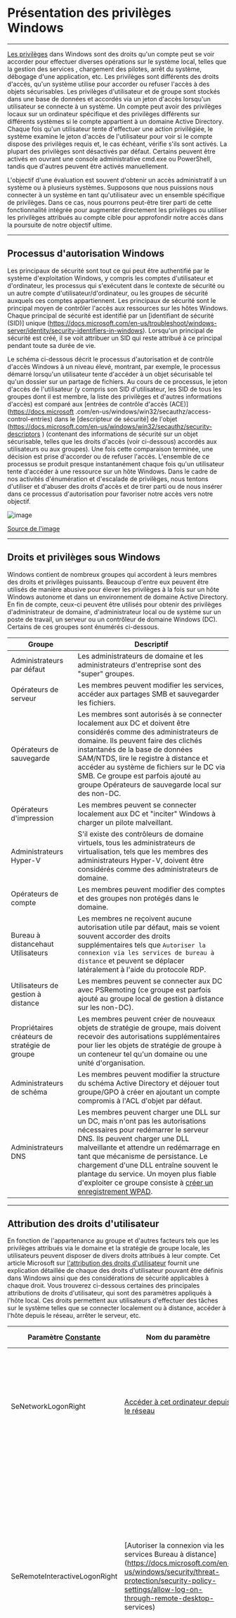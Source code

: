 Présentation des privilèges Windows
===========================

* * * * *

[Les privilèges](https://docs.microsoft.com/en-us/windows/win32/secauthz/privileges) dans Windows sont des droits qu'un compte peut se voir accorder pour effectuer diverses opérations sur le système local, telles que la gestion des services , chargement des pilotes, arrêt du système, débogage d'une application, etc. Les privilèges sont différents des droits d'accès, qu'un système utilise pour accorder ou refuser l'accès à des objets sécurisables. Les privilèges d'utilisateur et de groupe sont stockés dans une base de données et accordés via un jeton d'accès lorsqu'un utilisateur se connecte à un système. Un compte peut avoir des privilèges locaux sur un ordinateur spécifique et des privilèges différents sur différents systèmes si le compte appartient à un domaine Active Directory. Chaque fois qu'un utilisateur tente d'effectuer une action privilégiée, le système examine le jeton d'accès de l'utilisateur pour voir si le compte dispose des privilèges requis et, le cas échéant, vérifie s'ils sont activés. La plupart des privilèges sont désactivés par défaut. Certains peuvent être activés en ouvrant une console administrative cmd.exe ou PowerShell, tandis que d'autres peuvent être activés manuellement.

L'objectif d'une évaluation est souvent d'obtenir un accès administratif à un système ou à plusieurs systèmes. Supposons que nous puissions nous connecter à un système en tant qu'utilisateur avec un ensemble spécifique de privilèges. Dans ce cas, nous pourrons peut-être tirer parti de cette fonctionnalité intégrée pour augmenter directement les privilèges ou utiliser les privilèges attribués au compte cible pour approfondir notre accès dans la poursuite de notre objectif ultime.

* * * * *

Processus d'autorisation Windows
-----------------------------

Les principaux de sécurité sont tout ce qui peut être authentifié par le système d'exploitation Windows, y compris les comptes d'utilisateur et d'ordinateur, les processus qui s'exécutent dans le contexte de sécurité ou un autre compte d'utilisateur/d'ordinateur, ou les groupes de sécurité auxquels ces comptes appartiennent. Les principaux de sécurité sont le principal moyen de contrôler l'accès aux ressources sur les hôtes Windows. Chaque principal de sécurité est identifié par un [identifiant de sécurité (SID)] unique (https://docs.microsoft.com/en-us/troubleshoot/windows-server/identity/security-identifiers-in-windows). Lorsqu'un principal de sécurité est créé, il se voit attribuer un SID qui reste attribué à ce principal pendant toute sa durée de vie.

Le schéma ci-dessous décrit le processus d'autorisation et de contrôle d'accès Windows à un niveau élevé, montrant, par exemple, le processus démarré lorsqu'un utilisateur tente d'accéder à un objet sécurisable tel qu'un dossier sur un partage de fichiers. Au cours de ce processus, le jeton d'accès de l'utilisateur (y compris son SID d'utilisateur, les SID de tous les groupes dont il est membre, la liste des privilèges et d'autres informations d'accès) est comparé aux [entrées de contrôle d'accès (ACE)](https://docs.microsoft .com/en-us/windows/win32/secauthz/access-control-entries) dans le [descripteur de sécurité] de l'objet (https://docs.microsoft.com/en-us/windows/win32/secauthz/security-descriptors ) (contenant des informations de sécurité sur un objet sécurisable, telles que les droits d'accès (voir ci-dessous) accordés aux utilisateurs ou aux groupes). Une fois cette comparaison terminée, une décision est prise d'accorder ou de refuser l'accès. L'ensemble de ce processus se produit presque instantanément chaque fois qu'un utilisateur tente d'accéder à une ressource sur un hôte Windows. Dans le cadre de nos activités d'énumération et d'escalade de privilèges, nous tentons d'utiliser et d'abuser des droits d'accès et de tirer parti ou de nous insérer dans ce processus d'autorisation pour favoriser notre accès vers notre objectif.

![image](https://academy.hackthebox.com/storage/modules/67/auth_process.png)

[Source de l'image](https://docs.microsoft.com/en-us/windows/security/identity-protection/access-control/security-principals)

* * * * *

Droits et privilèges sous Windows
--------------------------------

Windows contient de nombreux groupes qui accordent à leurs membres des droits et privilèges puissants. Beaucoup d'entre eux peuvent être utilisés de manière abusive pour élever les privilèges à la fois sur un hôte Windows autonome et dans un environnement de domaine Active Directory. En fin de compte, ceux-ci peuvent être utilisés pour obtenir des privilèges d'administrateur de domaine, d'administrateur local ou de système sur un poste de travail, un serveur ou un contrôleur de domaine Windows (DC). Certains de ces groupes sont énumérés ci-dessous.

| Groupe | Descriptif |
| --- | --- |
| Administrateurs par défaut | Les administrateurs de domaine et les administrateurs d'entreprise sont des "super" groupes. |
| Opérateurs de serveur | Les membres peuvent modifier les services, accéder aux partages SMB et sauvegarder les fichiers. |
| Opérateurs de sauvegarde | Les membres sont autorisés à se connecter localement aux DC et doivent être considérés comme des administrateurs de domaine. Ils peuvent faire des clichés instantanés de la base de données SAM/NTDS, lire le registre à distance et accéder au système de fichiers sur le DC via SMB. Ce groupe est parfois ajouté au groupe Opérateurs de sauvegarde local sur des non-DC. |
| Opérateurs d'impression | Les membres peuvent se connecter localement aux DC et "inciter" Windows à charger un pilote malveillant. |
| Administrateurs Hyper-V | S'il existe des contrôleurs de domaine virtuels, tous les administrateurs de virtualisation, tels que les membres des administrateurs Hyper-V, doivent être considérés comme des administrateurs de domaine. |
| Opérateurs de compte | Les membres peuvent modifier des comptes et des groupes non protégés dans le domaine. |
| Bureau à distancehaut Utilisateurs | Les membres ne reçoivent aucune autorisation utile par défaut, mais se voient souvent accorder des droits supplémentaires tels que `Autoriser la connexion via les services de bureau à distance` et peuvent se déplacer latéralement à l'aide du protocole RDP. |
| Utilisateurs de gestion à distance | Les membres peuvent se connecter aux DC avec PSRemoting (ce groupe est parfois ajouté au groupe local de gestion à distance sur les non-DC). |
| Propriétaires créateurs de stratégie de groupe | Les membres peuvent créer de nouveaux objets de stratégie de groupe, mais doivent recevoir des autorisations supplémentaires pour lier les objets de stratégie de groupe à un conteneur tel qu'un domaine ou une unité d'organisation. |
| Administrateurs de schéma | Les membres peuvent modifier la structure du schéma Active Directory et déjouer tout groupe/GPO à créer en ajoutant un compte compromis à l'ACL d'objet par défaut. |
| Administrateurs DNS | Les membres peuvent charger une DLL sur un DC, mais n'ont pas les autorisations nécessaires pour redémarrer le serveur DNS. Ils peuvent charger une DLL malveillante et attendre un redémarrage en tant que mécanisme de persistance. Le chargement d'une DLL entraîne souvent le plantage du service. Un moyen plus fiable d'exploiter ce groupe consiste à [créer un enregistrement WPAD](https://cube0x0.github.io/Pocing-Beyond-DA/). |

* * * * *

Attribution des droits d'utilisateur
----------------------

En fonction de l'appartenance au groupe et d'autres facteurs tels que les privilèges attribués via le domaine et la stratégie de groupe locale, les utilisateurs peuvent disposer de divers droits attribués à leur compte. Cet article Microsoft sur [l'attribution des droits d'utilisateur](https://docs.microsoft.com/en-us/windows/security/threat-protection/security-policy-settings/user-rights-assignment) fournit une explication détaillée de chaque des droits d'utilisateur pouvant être définis dans Windows ainsi que des considérations de sécurité applicables à chaque droit. Vous trouverez ci-dessous certaines des principales attributions de droits d'utilisateur, qui sont des paramètres appliqués à l'hôte local. Ces droits permettent aux utilisateurs d'effectuer des tâches sur le système telles que se connecter localement ou à distance, accéder à l'hôte depuis le réseau, arrêter le serveur, etc.

| Paramètre [Constante](https://docs.microsoft.com/en-us/windows/win32/secauthz/privilege-constants) | Nom du paramètre | Affectation standard | Descriptif |
| --- | --- | --- | --- |
| SeNetworkLogonRight | [Accéder à cet ordinateur depuis le réseau](https://docs.microsoft.com/en-us/windows/security/threat-protection/security-policy-settings/access-this-computer-from-the-network) | Administrateurs, Utilisateurs Authentifiés | Détermine quels utilisateurs peuvent se connecter à l'appareil à partir du réseau. Ceci est requis par les protocoles réseau tels que SMB, NetBIOS, CIFS et COM+. |
| SeRemoteInteractiveLogonRight | [Autoriser la connexion via les services Bureau à distance] (https://docs.microsoft.com/en-us/windows/security/threat-protection/security-policy-settings/allow-log-on-through-remote-desktop- services) | Administrateurs, utilisateurs de bureau à distance | Ce paramètre de stratégie détermine quels utilisateurs ou groupes peuvent accéder à l'écran de connexion d'un appareil distant via une connexion aux services Bureau à distance. Un utilisateur peut établir une connexion aux services Bureau à distance à un serveur particulier mais ne peut pas se connecter à la console de ce même serveur. |
| SeBackupPrivilège | [Sauvegarder des fichiers et des répertoires](https://docs.microsoft.com/en-us/windows/security/threat-protection/security-policy-settings/back-up-files-and-directories) | Administrateurs | Ce droit d'utilisateur détermine quels utilisateurs peuvent contourner les autorisations de fichiers et de répertoires, de registre et d'autres objets persistants à des fins de sauvegarde du système. |
| SeSecurityPrivilege | [Gérer le journal d'audit et de sécurité](https://docs.microsoft.com/en-us/windows/security/threat-protection/security-policy-settings/manage-auditing-and-security-log) | Administrateurs | Ce paramètre de stratégie détermine quels utilisateurs peuvent spécifier des options d'audit d'accès aux objets pour des ressources individuelles telles que des fichiers, des objets Active Directory et des clés de registre. Ces objets spécifient leurs listes de contrôle d'accès système (SACL). Un utilisateur auquel ce droit d'utilisateur a été attribué peut également afficher et effacer le journal de sécurité dans l'Observateur d'événements. |
| SeTakeOwnershipPrivilege | [S'approprier des fichiers ou d'autres objets](https://docs.microsoft.com/en-us/windows/security/threat-protection/security-policy-settings/take-ownership-of-files-or-other- objets) | Administrateurs | Ce paramètre de stratégie détermine quels utilisateurs peuvent s'approprier tout objet sécurisable de l'appareil, y compris les objets Active Directory, les fichiers et dossiers NTFS, les imprimantes, les clés de registre, les services, les processus et les threads. |
| SeDebugPrivilege | [Programmes de débogage](https://docs.microsoft.com/en-us/windows/security/threat-protection/security-policy-settings/debug-programs) | Administrateurs | Ce paramètre de stratégie détermine quels utilisateurs peuvent se connecter ou ouvrir n'importe quel processus, même un processus dont ils ne sont pas propriétaires. Les développeurs qui déboguent leurs applications n'ont pas besoin de ce droit d'utilisateur. Les développeurs qui déboguent de nouveaux composants système ont besoin de ce droit d'utilisateur. Ce droit d'utilisateur permet d'accéder aux composants sensibles et critiques du système d'exploitation. |
| SeImpersonatePrivilege | [Usurper l'identité d'un client après l'authentification](https://docs.microsoft.com/en-us/windows/security/threat-protection/security-policy-settings/emprunter l'identité d'un client après authentification) | Administrateurs, Service local, Service réseau, Service | Ce paramètre de stratégie détermine les programmes autorisés à se faire passer pour un utilisateur ou un autre compte spécifié et à agir au nom de l'utilisateur. |
| SeLoadDriverPrivilege | [Charger et décharger les pilotes de périphérique](https://docs.microsoft.com/en-us/windows/security/threat-protection/security-policy-settings/load-and-unload-device-drivers) | Administrateurs | Ce paramètre de stratégie détermine quels utilisateurs peuvent charger et décharger dynamiquement des pilotes de périphérique. Ce droit d'utilisateur n'est pas requis si un pilote signé pour le nouveau matériel existe déjà dans le fichier driver.cab sur le périphérique. Les pilotes de périphérique s'exécutent en tant que code hautement privilégié. |
| SeRestorePrivilege | [Restaurer des fichiers et des répertoires](https://docs.microsoft.com/en-us/windows/security/threat-protection/security-policy-settings/restore-files-and-directories) | Administrateurs | Ce paramètre de sécurité détermine quels utilisateurs peuvent contourner les autorisations de fichier, de répertoire, de registre et d'autres objets persistants lorsqu'ils restaurent des fichiers et des répertoires sauvegardés. Il détermine quels utilisateurs peuvent définir des principaux de sécurité valides en tant que propriétaire d'un objet. |

De plus amples informations sont disponibles [ici](https://4sysops.com/archives/user-rights-assignment-in-windows-server-2016/).

En tapant la commande `whoami /priv` vous obtiendrez une liste de tous les droits d'utilisateur attribués à votre utilisateur actuel. Certains droits ne sont disponibles que pour les utilisateurs administratifs et ne peuvent être répertoriés/exploités que lors de l'exécution d'une session cmd ou PowerShell avec élévation de privilèges. Ces concepts de droits élevés et [Contrôle de compte d'utilisateur (UAC)](https://docs.microsoft.com/en-us/windows/security/identity-protection/user-account-control/how-user-account-control -works) sont des fonctionnalités de sécurité introduites avec Windows Vista pour empêcher par défaut les applications de s'exécuter avec des autorisations complètes, sauf si nécessaire. Si nous comparons et contrastons les droits dont nous disposons en tant qu'administrateur dans une console non élevée par rapport à une console élevée, nous verrons qu'ils diffèrent considérablement.

Vous trouverez ci-dessous les droits disponibles pour un compte d'administrateur local sur un système Windows.

#### Droits de l'administrateur local – Élevés

Si nous exécutons une fenêtre de commande élevée, nous pouvons voir la liste complète des droits dont nous disposons :

Droits d'utilisateur de l'administrateur local - Elevés

```
PS C:\htb> whoami

winlpe-srv01\administrateur

PS C:\htb> whoami /priv

INFORMATIONS SUR LES PRIVILÈGES
----------------------

Nom du privilège Description État
======================================== ========= ================================================= ======= ========
SeIncreaseQuotaPrivilege Ajuster les quotas de mémoire pour un processus Désactivé
SeSecurityPrivilege Gérer le journal d'audit et de sécurité Désactivé
SeTakeOwnershipPrivilege S'approprier des fichiers ou d'autres objets Désactivé
SeLoadDriverPrivilege Charger et décharger les pilotes de périphérique Désactivé
Performances système du profil SeSystemProfilePrivilege Désactivé
SeSystemtimePrivilege Modifier l'heure du système Désactivé
Processus unique du profil SeProfileSingleProcessPrivilege Désactivé
SeIncreaseBasePriorityPrivilege Augmenter la priorité de planification Désactivé
SeCreatePagefilePrivilege Créer un fichier d'échange Désactivé
SeBackupPrivilege Sauvegarder des fichiers et des répertoires Désactivé
SeRestorePrivilege Restaurer les fichiers et les répertoires Désactivé
SeShutdownPrivilege Arrêter le système Désactivé
Programmes de débogage SeDebugPrivilege désactivés
SeSystemEnvironmentPrivilege Modifier les valeurs de l'environnement du micrologiciel Désactivé
SeChangeNotifyPrivilege Bypass traverse la vérification activée
SeRemoteShutdownPrivilege Forcer l'arrêt à partir d'un système distant Désactivé
SeUndockPrivilege Supprimer l'ordinateur de la station d'accueil Désactivé
SeManageVolumePrivilege Effectuer des tâches de maintenance de volume Désactivé
SeImpersonatePrivilege Emprunter l'identité d'un client après l'authentification Activé
SeCreateGlobalPrivilege Créer des objets globauxActivé
SeIncreaseWorkingSetPrivilege Augmenter un ensemble de travail de processus Désactivé
SeTimeZonePrivilege Changer le fuseau horaire Désactivé
SeCreateSymbolicLinkPrivilege Créer des liens symboliques Désactivé
SeDelegateSessionUserImpersonatePrivilege Obtenir un jeton d'emprunt d'identité pour un autre utilisateur dans la même session Désactivé

```

Lorsqu'un privilège est répertorié pour notre compte dans l'état "Désactivé", cela signifie que notre compte dispose du privilège spécifique attribué. Néanmoins, il ne peut pas être utilisé dans un jeton d'accès pour effectuer les actions associées tant qu'il n'est pas activé. Windows ne fournit pas de commande intégrée ni d'applet de commande PowerShell pour activer les privilèges. Nous avons donc besoin de scripts pour nous aider. Nous verrons comment abuser de divers privilèges tout au long de ce module et diverses manières d'activer des privilèges spécifiques dans notre processus actuel. Un exemple est ce PowerShell [script](https://www.powershellgallery.com/packages/PoshPrivilege/0.3.0.0/Content/Scripts%5CEnable-Privilege.ps1) qui peut être utilisé pour activer certains privilèges, ou ce [script ](https://www.leeholmes.com/adjusting-token-privileges-in-powershell/) qui peut être utilisé pour ajuster les privilèges des jetons.

Un utilisateur standard, en revanche, a considérablement moins de droits.

#### Droits d'utilisateur standard

Droits d'utilisateur standards

```
PS C:\htb> whoami

winlpe-srv01\htb-étudiant

PS C:\htb> whoami /priv

INFORMATIONS SUR LES PRIVILÈGES
----------------------

Nom du privilège Description État
================================================= ========= ========
SeChangeNotifyPrivilege Bypass traverse la vérification activée
SeIncreaseWorkingSetPrivilege Augmenter un ensemble de travail de processus Désactivé

```

Les droits des utilisateurs augmentent en fonction des groupes dans lesquels ils sont placés ou des privilèges qui leur sont attribués. Vous trouverez ci-dessous un exemple des droits accordés aux utilisateurs du groupe "Opérateurs de sauvegarde". Les utilisateurs de ce groupe ont d'autres droits que l'UAC restreint actuellement. Pourtant, nous pouvons voir à partir de cette commande qu'ils ont le [SeShutdownPrivilege](https://docs.microsoft.com/en-us/windows/security/threat-protection/security-policy-settings/shut-down-the- system), ce qui signifie qu'ils peuvent arrêter un contrôleur de domaine qui pourrait provoquer une interruption de service massive s'ils se connectent localement à un contrôleur de domaine (pas via RDP ou WinRM).

#### Droits des opérateurs de sauvegarde

Droits des opérateurs de sauvegarde

```
PS C:\htb> whoami /priv

INFORMATIONS SUR LES PRIVILÈGES
----------------------

Nom du privilège Description État
================================================= ========= ========
SeShutdownPrivilege Arrêter le système Désactivé
SeChangeNotifyPrivilege Bypass traverse la vérification activée
SeIncreaseWorkingSetPrivilege Augmenter un ensemble de travail de processus Désactivé

```

* * * * *

Détection
---------

Ce [post](https://blog.palantir.com/windows-privilege-abuse-auditing-detection-and-defense-3078a403d74e) vaut la peine d'être lu pour plus d'informations sur les privilèges Windows, ainsi que sur la détection et la prévention des abus, en particulier en enregistrant l'événement [4672 : Privilèges spéciaux attribués à la nouvelle connexion](https://docs.microsoft.com/en-us/windows/security/threat-protection/auditing/event-4672) qui générera un événement si certains éléments sensibles les privilèges sont attribués à une nouvelle session de connexion. Cela peut être ajusté de plusieurs manières, par exemple en surveillant les privilèges qui ne doivent *jamais* être attribués ou ceux qui ne doivent jamais être attribués qu'à des comptes spécifiques.

* * * * *

Passer à autre chose
---------

En tant qu'attaquants et défenseurs, nous devons revoir la composition de ces groupes. Il n'est pas rare de trouver des utilisateurs apparemment peu privilégiés ajoutés à un ou plusieurs de ces groupes, qui peuvent être utilisés pour compromettre un hôte unique ou un accès supplémentaire au sein d'un environnement Active Directory. Nous discuterons des implications de certains des droits les plus courants et effectuerons des exercices sur la façon d'augmenter les privilèges si nous obtenons l'accès à un utilisateur avec certains de ces droits attribués à son compte.